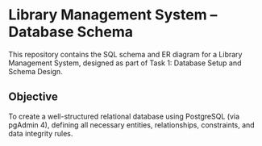 # Library Management System – Database Schema
This repository contains the SQL schema and ER diagram for a Library Management System, designed as part of Task 1: Database Setup and Schema Design.

## Objective
To create a well-structured relational database using PostgreSQL (via pgAdmin 4), defining all necessary entities, relationships, constraints, and data integrity rules.

